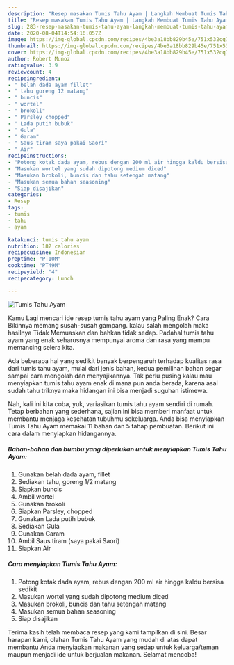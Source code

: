 ```yaml
---
description: "Resep masakan Tumis Tahu Ayam | Langkah Membuat Tumis Tahu Ayam Yang Menggugah Selera"
title: "Resep masakan Tumis Tahu Ayam | Langkah Membuat Tumis Tahu Ayam Yang Menggugah Selera"
slug: 283-resep-masakan-tumis-tahu-ayam-langkah-membuat-tumis-tahu-ayam-yang-menggugah-selera
date: 2020-08-04T14:54:16.057Z
image: https://img-global.cpcdn.com/recipes/4be3a18bb829b45e/751x532cq70/tumis-tahu-ayam-foto-resep-utama.jpg
thumbnail: https://img-global.cpcdn.com/recipes/4be3a18bb829b45e/751x532cq70/tumis-tahu-ayam-foto-resep-utama.jpg
cover: https://img-global.cpcdn.com/recipes/4be3a18bb829b45e/751x532cq70/tumis-tahu-ayam-foto-resep-utama.jpg
author: Robert Munoz
ratingvalue: 3.9
reviewcount: 4
recipeingredient:
- " belah dada ayam fillet"
- " tahu goreng 12 matang"
- " buncis"
- " wortel"
- " brokoli"
- " Parsley chopped"
- " Lada putih bubuk"
- " Gula"
- " Garam"
- " Saus tiram saya pakai Saori"
- " Air"
recipeinstructions:
- "Potong kotak dada ayam, rebus dengan 200 ml air hingga kaldu bersisa sedikit"
- "Masukan wortel yang sudah dipotong medium diced"
- "Masukan brokoli, buncis dan tahu setengah matang"
- "Masukan semua bahan seasoning"
- "Siap disajikan"
categories:
- Resep
tags:
- tumis
- tahu
- ayam

katakunci: tumis tahu ayam 
nutrition: 182 calories
recipecuisine: Indonesian
preptime: "PT10M"
cooktime: "PT49M"
recipeyield: "4"
recipecategory: Lunch

---
```



![Tumis Tahu Ayam](https://img-global.cpcdn.com/recipes/4be3a18bb829b45e/751x532cq70/tumis-tahu-ayam-foto-resep-utama.jpg)

Kamu Lagi mencari ide resep tumis tahu ayam yang Paling Enak? Cara Bikinnya memang susah-susah gampang. kalau salah mengolah maka hasilnya Tidak Memuaskan dan bahkan tidak sedap. Padahal tumis tahu ayam yang enak seharusnya mempunyai aroma dan rasa yang mampu memancing selera kita.



Ada beberapa hal yang sedikit banyak berpengaruh terhadap kualitas rasa dari tumis tahu ayam, mulai dari jenis bahan, kedua pemilihan bahan segar sampai cara mengolah dan menyajikannya. Tak perlu pusing kalau mau menyiapkan tumis tahu ayam enak di mana pun anda berada, karena asal sudah tahu triknya maka hidangan ini bisa menjadi suguhan istimewa.


Nah, kali ini kita coba, yuk, variasikan tumis tahu ayam sendiri di rumah. Tetap berbahan yang sederhana, sajian ini bisa memberi manfaat untuk membantu menjaga kesehatan tubuhmu sekeluarga. Anda bisa menyiapkan Tumis Tahu Ayam memakai 11 bahan dan 5 tahap pembuatan. Berikut ini cara dalam menyiapkan hidangannya.

<!--inarticleads1-->

##### Bahan-bahan dan bumbu yang diperlukan untuk menyiapkan Tumis Tahu Ayam:

1. Gunakan  belah dada ayam, fillet
1. Sediakan  tahu, goreng 1/2 matang
1. Siapkan  buncis
1. Ambil  wortel
1. Gunakan  brokoli
1. Siapkan  Parsley, chopped
1. Gunakan  Lada putih bubuk
1. Sediakan  Gula
1. Gunakan  Garam
1. Ambil  Saus tiram (saya pakai Saori)
1. Siapkan  Air




<!--inarticleads2-->

##### Cara menyiapkan Tumis Tahu Ayam:

1. Potong kotak dada ayam, rebus dengan 200 ml air hingga kaldu bersisa sedikit
1. Masukan wortel yang sudah dipotong medium diced
1. Masukan brokoli, buncis dan tahu setengah matang
1. Masukan semua bahan seasoning
1. Siap disajikan




Terima kasih telah membaca resep yang kami tampilkan di sini. Besar harapan kami, olahan Tumis Tahu Ayam yang mudah di atas dapat membantu Anda menyiapkan makanan yang sedap untuk keluarga/teman maupun menjadi ide untuk berjualan makanan. Selamat mencoba!

